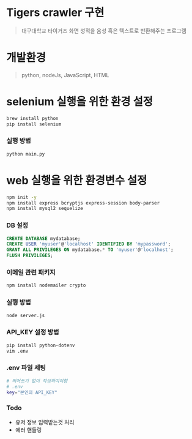 # Tigers crawler 구현
>대구대학교 타이거즈 화면 성적을 음성 혹은 텍스트로 반환해주는 프로그램


# 개발환경
>python,
>nodeJs,
>JavaScript,
>HTML

# selenium 실행을 위한 환경 설정
```bash
brew install python
pip install selenium
```

### 실행 방법
```bash
python main.py
```

# web 실행을 위한 환경변수 설정
```bash
npm init -y
npm install express bcryptjs express-session body-parser
npm install mysql2 sequelize
```

### DB 설정
```sql
CREATE DATABASE mydatabase;
CREATE USER 'myuser'@'localhost' IDENTIFIED BY 'mypassword';
GRANT ALL PRIVILEGES ON mydatabase.* TO 'myuser'@'localhost';
FLUSH PRIVILEGES;
```

### 이메일 관련 패키지
```bash
npm install nodemailer crypto
```

### 실행 방법
```bash
node server.js
```

### API_KEY 설정 방법
```bash
pip install python-dotenv
vim .env
```

### .env 파일 세팅
```bash
# 띄어쓰기 없이 작성하여야함
# .env
key="본인의 API_KEY"
```

### Todo
- 유저 정보 입력받는것 처리
- 에러 핸들링

